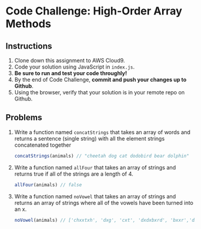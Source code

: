 # Code Challenge: High-Order Array Methods

## Instructions

1. Clone down this assignment to AWS Cloud9. 
2. Code your solution using JavaScript in `index.js`. 
3. **Be sure to run and test your code throughly!**
4. By the end of Code Challenge, **commit and push your changes up to Github**.
5. Using the browser, verify that your solution is in your remote repo on Github.

## Problems 

1. Write a function named `concatStrings` that takes an array of words and returns a sentence (single string) with all the element strings concatenated together
    
    ```jsx
    concatStrings(animals) // "cheetah dog cat dodobird bear dolphin"
    ```

2. Write a function named `allFour` that takes an array of strings and returns true if all of the strings are a length of 4. 
    
    ```jsx
    allFour(animals) // false
    ```

3. Write a function named `noVowel` that takes an array of strings and returns an array of strings where all of the vowels have been turned into an x. 
    
    ```jsx
    noVowel(animals) // ['chxxtxh', 'dxg', 'cxt', 'dxdxbxrd', 'bxxr','dxlphxn']
    ```


